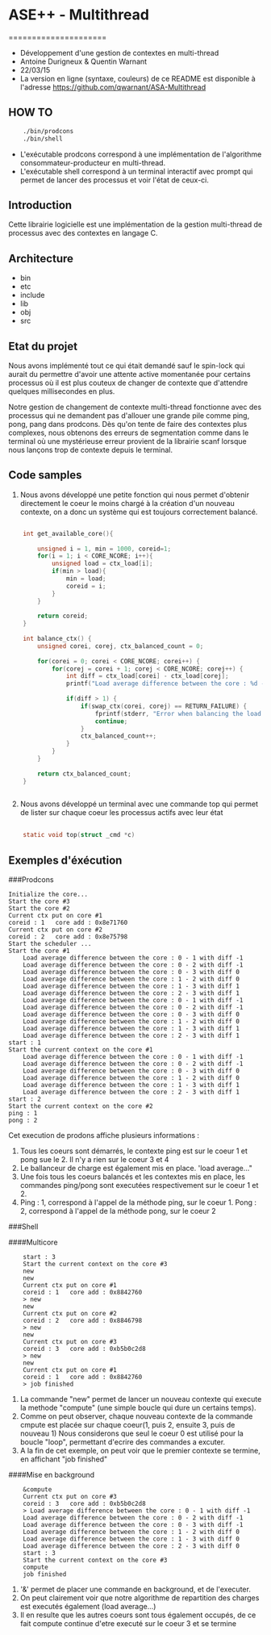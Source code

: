 # ASE++ - Multithread
=====================
* Développement d'une gestion de contextes en multi-thread
* Antoine Durigneux & Quentin Warnant
* 22/03/15
* La version en ligne (syntaxe, couleurs) de ce README est disponible à l'adresse https://github.com/qwarnant/ASA-Multithread

HOW TO
------------
```bash
    ./bin/prodcons 
    ./bin/shell
```
* L'exécutable prodcons correspond à une implémentation de l'algorithme consommateur-producteur en multi-thread.
* L'exécutable shell correspond à un terminal interactif avec prompt qui permet de lancer des processus et voir l'état de ceux-ci.

Introduction
------------
Cette librairie logicielle est une implémentation de la gestion multi-thread de processus avec des contextes en langage C.

Architecture
------------
* bin
* etc
* include 
* lib
* obj
* src

Etat du projet
--------------
Nous avons implémenté tout ce qui était demandé sauf le spin-lock qui aurait du permettre d'avoir une attente active momentanée
pour certains processus où il est plus couteux de changer de contexte que d'attendre quelques millisecondes en plus. 

Notre gestion de changement de contexte multi-thread fonctionne avec des processus qui ne demandent pas d'allouer une grande pile
comme ping, pong, pang dans prodcons. Dès qu'on tente de faire des contextes plus complexes, nous obtenons des erreurs de segmentation
comme dans le terminal où une mystérieuse erreur provient de la librairie scanf lorsque nous lançons trop de contexte depuis le terminal.
    
Code samples
------------
1. Nous avons développé une petite fonction qui nous permet d'obtenir directement le coeur le moins chargé à la création d'un nouveau
contexte, on a donc un système qui est toujours correctement balancé.

```C

    int get_available_core(){
    
    	unsigned i = 1, min = 1000, coreid=1;
    	for(i = 1; i < CORE_NCORE; i++){
    		unsigned load = ctx_load[i];
    		if(min > load){
    			min = load;
    			coreid = i;
    		}
    	}
    
    	return coreid;
    }
    
    int balance_ctx() {
        unsigned corei, corej, ctx_balanced_count = 0;
    
        for(corei = 0; corei < CORE_NCORE; corei++) {
            for(corej = corei + 1; corej < CORE_NCORE; corej++) {
                int diff = ctx_load[corei] - ctx_load[corej];
            	printf("Load average difference between the core : %d - %d with diff %d\n", corei, corej, diff);
    
                if(diff > 1) {
                    if(swap_ctx(corei, corej) == RETURN_FAILURE) {
                        fprintf(stderr, "Error when balancing the load on the core : %d - %d with diff %d\n", corei, corej, diff);
                        continue;
                    }
                    ctx_balanced_count++;
                }
            }
        }
    
        return ctx_balanced_count;
    }
    
```

2. Nous avons développé un terminal avec une commande top qui permet de lister sur chaque coeur les processus actifs avec leur état

```C
    
    static void top(struct _cmd *c) 
```


Exemples d'éxécution
--------------------

###Prodcons
```
Initialize the core...
Start the core #3
Start the core #2
Current ctx put on core #1
coreid : 1   core add : 0x8e71760
Current ctx put on core #2
coreid : 2   core add : 0x8e75798
Start the scheduler ...
Start the core #1
	Load average difference between the core : 0 - 1 with diff -1
	Load average difference between the core : 0 - 2 with diff -1
	Load average difference between the core : 0 - 3 with diff 0
	Load average difference between the core : 1 - 2 with diff 0
	Load average difference between the core : 1 - 3 with diff 1
	Load average difference between the core : 2 - 3 with diff 1
	Load average difference between the core : 0 - 1 with diff -1
	Load average difference between the core : 0 - 2 with diff -1
	Load average difference between the core : 0 - 3 with diff 0
	Load average difference between the core : 1 - 2 with diff 0
	Load average difference between the core : 1 - 3 with diff 1
	Load average difference between the core : 2 - 3 with diff 1
start : 1
Start the current context on the core #1
	Load average difference between the core : 0 - 1 with diff -1
	Load average difference between the core : 0 - 2 with diff -1
	Load average difference between the core : 0 - 3 with diff 0
	Load average difference between the core : 1 - 2 with diff 0
	Load average difference between the core : 1 - 3 with diff 1
	Load average difference between the core : 2 - 3 with diff 1
start : 2
Start the current context on the core #2
ping : 1
pong : 2
```

Cet execution de prodons affiche plusieurs informations :

1.	Tous les coeurs sont démarrés, le contexte ping est sur le coeur 1 et pong sue le 2. Il n'y a rien sur le coeur 3 et 4
2.	Le ballanceur de charge est également mis en place. 'load average..."
3.	Une fois tous les coeurs balancés et les contextes mis en place, les commandes ping/pong sont executées respectivement sur le coeur 1 et 2.
4.	Ping : 1, correspond à l'appel de la méthode ping, sur le coeur 1. Pong : 2, correspond à l'appel de la méthode pong, sur le coeur 2



###Shell

####Multicore
```
	start : 3
	Start the current context on the core #3
	new
	new
	Current ctx put on core #1
	coreid : 1   core add : 0x8842760
	> new
	new
	Current ctx put on core #2
	coreid : 2   core add : 0x8846798
	> new
	new
	Current ctx put on core #3
	coreid : 3   core add : 0xb5b0c2d8
	> new
	new
	Current ctx put on core #1
	coreid : 1   core add : 0x8842760
	> job finished
```

1.	La commande "new" permet de lancer un nouveau contexte qui execute la methode "compute" (une simple boucle qui dure un certains temps).
2.	Comme on peut observer, chaque nouveau contexte de la commande cmpute est placée sur chaque coeur(1, puis 2, ensuite 3, puis de nouveau 1)
   Nous considerons que seul le coeur 0 est utilisé pour la boucle "loop", permettant d'ecrire des commandes a excuter.
3.	A la fin de cet exemple, on peut voir que le premier contexte se termine, en affichant "job finished"


####Mise en background

```
	&compute
	Current ctx put on core #3
	coreid : 3   core add : 0xb5b0c2d8
	> Load average difference between the core : 0 - 1 with diff -1
	Load average difference between the core : 0 - 2 with diff -1
	Load average difference between the core : 0 - 3 with diff -1
	Load average difference between the core : 1 - 2 with diff 0
	Load average difference between the core : 1 - 3 with diff 0
	Load average difference between the core : 2 - 3 with diff 0
	start : 3
	Start the current context on the core #3
	compute
	job finished
```

1.	'&' permet de placer une commande en background, et de l'executer.
2.	On peut clairement voir que notre algorithme de repartition des charges est executés également (load average...)
3.	Il en resulte que les autres coeurs sont tous également occupés, de ce fait compute continue d'etre executé sur le coeur 3 et se termine


